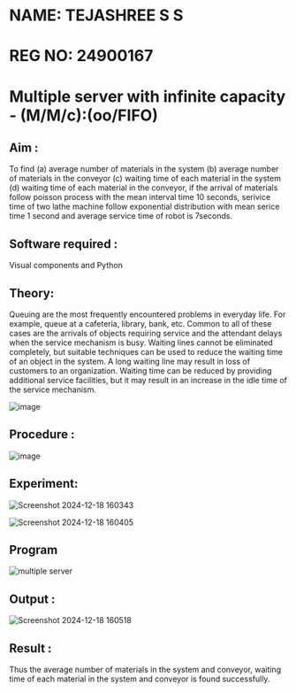 # NAME: TEJASHREE S S
# REG NO: 24900167
# Multiple server with infinite capacity - (M/M/c):(oo/FIFO)
## Aim :
To find (a) average number of materials in the system (b) average number of materials in the conveyor (c) waiting time of each material in the system (d) waiting time of each material in the conveyor, if the arrival  of materials follow poisson process with the mean interval time 10 seconds, serivice time of two lathe machine follow exponential distribution with mean serice time 1 second and average service time of robot is 7seconds.

## Software required :
Visual components and Python

## Theory:
Queuing are the most frequently encountered problems in everyday life. For example, queue at a cafeteria, library, bank, etc. Common to all of these cases are the arrivals of objects requiring service and the attendant delays when the service mechanism is busy. Waiting lines cannot be eliminated completely, but suitable techniques can be used to reduce the waiting time of an object in the system. A long waiting line may result in loss of customers to an organization. Waiting time can be reduced by providing additional service facilities, but it may result in an increase in the idle time of the service mechanism.

![image](https://user-images.githubusercontent.com/103921593/203238035-1c8109bc-cbf2-4c77-baea-c5b682a752ef.png)

## Procedure :

![image](https://user-images.githubusercontent.com/103921593/203238265-176740b0-eae2-4772-90be-5449869ac9b0.png)

## Experiment:
![Screenshot 2024-12-18 160343](https://github.com/user-attachments/assets/b496f52f-024d-4165-82a0-5c764b1822e7)

![Screenshot 2024-12-18 160405](https://github.com/user-attachments/assets/966e1eae-345a-44f0-b2e4-d74d1b1405c6)


## Program
![multiple server](https://github.com/user-attachments/assets/1be31bf3-0f70-41cd-80cb-63197a68b91b)

## Output :
![Screenshot 2024-12-18 160518](https://github.com/user-attachments/assets/445a10f8-0ac1-4c9b-ac4e-788473bea75d)

## Result : 
Thus the average number of materials in the system and conveyor, waiting time of each material in the system and conveyor is found successfully.
